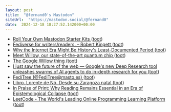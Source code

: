```yaml
---
layout: post
title:  "@fernand0's Mastodon"
siteUrl:  "https://mastodon.social/@fernand0"
date:  2024-12-18 18:27:52.142000+00:00
---
```

*  [Roll Your Own Mastodon Starter Kits ](https://cogdogblog.com/2024/12/mastodon-starter-kit-how-to) ([toot](https://mastodon.social/@fernand0/113675237598220213))
*  [Fediverse for writers/readers. – Robert Kingett ](https://robertkingett.com/posts/5619) ([toot](https://mastodon.social/@fernand0/113674927936783794))
*  [Why the Internet Era Might Be History's Least-Documented Period ](https://www.joanwestenberg.com/why-the-internet-era-might-be-historys-least-documented-period) ([toot](https://mastodon.social/@fernand0/113674858500268006))
*  [Meet Willow, our state-of-the-art quantum chip ](https://blog.google/technology/research/google-willow-quantum-chip) ([toot](https://mastodon.social/@fernand0/113674541786580317))
*  [The Google Willow thing ](https://scottaaronson.blog/?p=852) ([toot](https://mastodon.social/@fernand0/113673788410698178))
*  [I just saw the future of the web — Google's new Deep Research tool unleashes swarms of AI agents to do in-depth research for you ](https://www.tomsguide.com/ai/google-gemini/i-just-saw-the-future-of-the-web-googles-new-gemini-deep-research-ai-agent-is-incredibl) ([toot](https://mastodon.social/@fernand0/113673531921087069))
*  [FediTree (@FediTree@masto.es) ](https://masto.es/@FediTree/11365234260602368) ([toot](https://mastodon.social/@fernand0/113673261266409166))
*  [Libro. Lorente de Nó. Desde su Zaragoza natal ](https://fotografiasenmovimiento.wordpress.com/2024/12/18/libro-lorente-de-no-desde-su-zaragoza-natal) ([toot](https://mastodon.social/@fernand0/113673196962370217))
*  [In Praise of Print: Why Reading Remains Essential in an Era of Epistemological Collapse ](https://lithub.com/in-praise-of-print-why-reading-remains-essential-in-an-era-of-epistemological-collapse) ([toot](https://mastodon.social/@fernand0/113673018619025324))
*  [LeetCode - The World's Leading Online Programming Learning Platform ](https://leetcode.com) ([toot](https://mastodon.social/@fernand0/113672176553316105))
